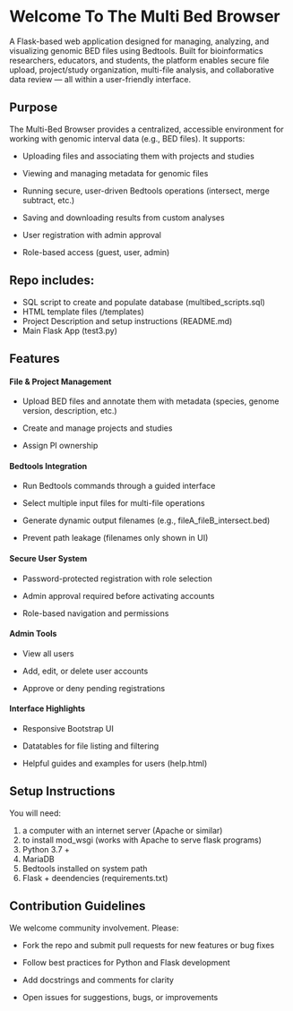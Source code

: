 # Welcome To The Multi Bed Browser

A Flask-based web application designed for managing, analyzing, and visualizing genomic BED files using Bedtools. Built for bioinformatics researchers, educators, and students, the platform enables secure file upload, project/study organization, multi-file analysis, and collaborative data review — all within a user-friendly interface.

## Purpose 

The Multi-Bed Browser provides a centralized, accessible environment for working with genomic interval data (e.g., BED files). It supports:

- Uploading files and associating them with projects and studies

- Viewing and managing metadata for genomic files

- Running secure, user-driven Bedtools operations (intersect, merge subtract, etc.)

- Saving and downloading results from custom analyses

- User registration with admin approval

- Role-based access (guest, user, admin)

## Repo includes:

- SQL script to create and populate database (multibed_scripts.sql)
- HTML template files (/templates)
- Project Description and setup instructions (README.md)
- Main Flask App (test3.py)


## Features

#### File & Project Management
- Upload BED files and annotate them with metadata (species, genome version, description, etc.)

- Create and manage projects and studies

- Assign PI ownership


#### Bedtools Integration
- Run Bedtools commands through a guided interface

- Select multiple input files for multi-file operations

- Generate dynamic output filenames (e.g., fileA_fileB_intersect.bed)

- Prevent path leakage (filenames only shown in UI)

#### Secure User System
- Password-protected registration with role selection

- Admin approval required before activating accounts

-  Role-based navigation and permissions


#### Admin Tools
- View all users

- Add, edit, or delete user accounts

- Approve or deny pending registrations

#### Interface Highlights

- Responsive Bootstrap UI

- Datatables for file listing and filtering

- Helpful guides and examples for users (help.html)


## Setup Instructions

You will need:

1. a computer with an internet server (Apache or similar)
2. to install mod_wsgi (works with Apache to serve flask programs)
3. Python 3.7 +
4. MariaDB 
5. Bedtools installed on system path
6. Flask + deendencies (requirements.txt)


## Contribution Guidelines
We welcome community involvement. Please:

- Fork the repo and submit pull requests for new features or bug fixes

- Follow best practices for Python and Flask development

- Add docstrings and comments for clarity

- Open issues for suggestions, bugs, or improvements